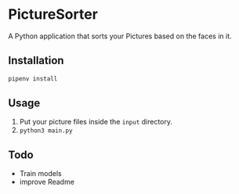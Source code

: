 # PictureSorter
A Python application that sorts your Pictures based on the faces in it.

## Installation

```bash
pipenv install
```

## Usage
1. Put your picture files inside the `input` directory.
2. `python3 main.py`

## Todo
- Train models
- improve Readme
